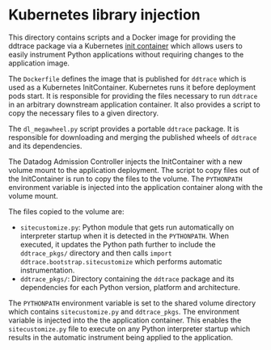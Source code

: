 # Kubernetes library injection

This directory contains scripts and a Docker image for providing the ddtrace
package via a Kubernetes [init
container](https://kubernetes.io/docs/concepts/workloads/pods/init-containers/)
which allows users to easily instrument Python applications without requiring
changes to the application image.

The `Dockerfile` defines the image that is published for `ddtrace` which is used
as a Kubernetes InitContainer. Kubernetes runs it before deployment pods start.
It is responsible for providing the files necessary to run `ddtrace` in an
arbitrary downstream application container. It also provides a script to copy
the necessary files to a given directory.

The `dl_megawheel.py` script provides a portable `ddtrace` package. It is
responsible for downloading and merging the published wheels of `ddtrace` and
its dependencies.

The Datadog Admission Controller injects the InitContainer with a new volume
mount to the application deployment. The script to copy files out of the
InitContainer is run to copy the files to the volume. The `PYTHONPATH`
environment variable is injected into the application container along with the
volume mount.

The files copied to the volume are:

- `sitecustomize.py`: Python module that gets run automatically on interpreter startup when it is detected in the `PYTHONPATH`. When executed, it updates the Python path further to include the `ddtrace_pkgs/` directory and then calls `import ddtrace.bootstrap.sitecustomize` which performs automatic instrumentation.
- `ddtrace_pkgs/`: Directory containing the `ddtrace` package and its dependencies for each Python version, platform and architecture.


The `PYTHONPATH` environment variable is set to the shared volume directory
which contains `sitecustomize.py` and `ddtrace_pkgs`. The environment variable
is injected into the the application container. This enables the
`sitecustomize.py` file to execute on any Python interpreter startup which
results in the automatic instrument being applied to the application.
